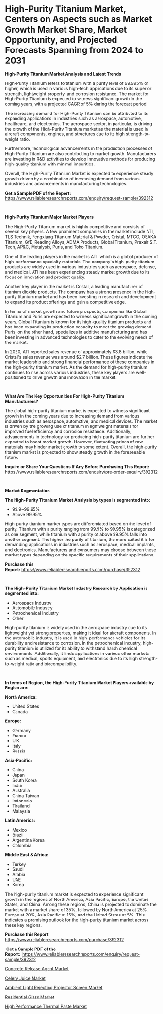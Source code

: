 <p><h1>High-Purity Titanium Market, Centers on Aspects such as Market Growth Market Share, Market Opportunity, and Projected Forecasts Spanning from 2024 to 2031</h1></p><p><strong>High-Purity Titanium Market Analysis and Latest Trends</strong></p>
<p><p>High-Purity Titanium refers to titanium with a purity level of 99.995% or higher, which is used in various high-tech applications due to its superior strength, lightweight property, and corrosion resistance. The market for High-Purity Titanium is expected to witness significant growth in the coming years, with a projected CAGR of 5% during the forecast period. </p><p>The increasing demand for High-Purity Titanium can be attributed to its expanding applications in industries such as aerospace, automotive, healthcare, and electronics. The aerospace sector, in particular, is driving the growth of the High-Purity Titanium market as the material is used in aircraft components, engines, and structures due to its high strength-to-weight ratio.</p><p>Furthermore, technological advancements in the production processes of High-Purity Titanium are also contributing to market growth. Manufacturers are investing in R&D activities to develop innovative methods for producing high-quality titanium with minimal impurities.</p><p>Overall, the High-Purity Titanium Market is expected to experience steady growth driven by a combination of increasing demand from various industries and advancements in manufacturing technologies.</p></p>
<p><strong>Get a Sample PDF of the Report:&nbsp;</strong> <a href="https://www.reliableresearchreports.com/enquiry/request-sample/392312">https://www.reliableresearchreports.com/enquiry/request-sample/392312</a></p>
<p>&nbsp;</p>
<p><strong>High-Purity Titanium Major Market Players</strong></p>
<p><p>The High-Purity Titanium market is highly competitive and consists of several key players. A few prominent companies in the market include ATI, TLS Technik, Fengxiang Titanium Material & Powder, Cristal, MTCO, OSAKA Titanium, GfE, Reading Alloys, ADMA Products, Global Titanium, Praxair S.T. Tech, AP&C, Metalysis, Puris, and Toho Titanium.</p><p>One of the leading players in the market is ATI, which is a global producer of high-performance specialty materials. The company's high-purity titanium products are widely used in various industries such as aerospace, defense, and medical. ATI has been experiencing steady market growth due to its focus on innovation and product quality.</p><p>Another key player in the market is Cristal, a leading manufacturer of titanium dioxide products. The company has a strong presence in the high-purity titanium market and has been investing in research and development to expand its product offerings and gain a competitive edge.</p><p>In terms of market growth and future prospects, companies like Global Titanium and Puris are expected to witness significant growth in the coming years. Global Titanium is known for its high-quality titanium products and has been expanding its production capacity to meet the growing demand. Puris, on the other hand, specializes in additive manufacturing and has been investing in advanced technologies to cater to the evolving needs of the market.</p><p>In 2020, ATI reported sales revenue of approximately $3.8 billion, while Cristal's sales revenue was around $2.7 billion. These figures indicate the market leadership and strong financial performance of these companies in the high-purity titanium market. As the demand for high-purity titanium continues to rise across various industries, these key players are well-positioned to drive growth and innovation in the market.</p></p>
<p>&nbsp;</p>
<p><strong>What Are The Key Opportunities For High-Purity Titanium Manufacturers?</strong></p>
<p><p>The global high-purity titanium market is expected to witness significant growth in the coming years due to increasing demand from various industries such as aerospace, automotive, and medical devices. The market is driven by the growing use of titanium in lightweight materials for improved fuel efficiency and corrosion resistance. Additionally, advancements in technology for producing high-purity titanium are further expected to boost market growth. However, fluctuating prices of raw materials may hinder market growth to some extent. Overall, the high-purity titanium market is projected to show steady growth in the foreseeable future.</p></p>
<p><strong>Inquire or Share Your Questions If Any Before Purchasing This Report:</strong> <a href="https://www.reliableresearchreports.com/enquiry/pre-order-enquiry/392312">https://www.reliableresearchreports.com/enquiry/pre-order-enquiry/392312</a></p>
<p>&nbsp;</p>
<p><strong>Market Segmentation</strong></p>
<p><strong>The High-Purity Titanium Market Analysis by types is segmented into:</strong></p>
<p><ul><li>99.9~99.95%</li><li>Above 99.95%</li></ul></p>
<p><p>High-purity titanium market types are differentiated based on the level of purity. Titanium with a purity ranging from 99.9% to 99.95% is categorized as one segment, while titanium with a purity of above 99.95% falls into another segment. The higher the purity of titanium, the more suited it is for demanding applications in industries such as aerospace, medical implants, and electronics. Manufacturers and consumers may choose between these market types depending on the specific requirements of their applications.</p></p>
<p><strong>Purchase this Report:&nbsp;</strong><a href="https://www.reliableresearchreports.com/purchase/392312">https://www.reliableresearchreports.com/purchase/392312</a></p>
<p>&nbsp;</p>
<p><strong>The High-Purity Titanium Market Industry Research by Application is segmented into:</strong></p>
<p><ul><li>Aerospace Industry</li><li>Automobile Industry</li><li>Petrochemical Industry</li><li>Other</li></ul></p>
<p><p>High-purity titanium is widely used in the aerospace industry due to its lightweight yet strong properties, making it ideal for aircraft components. In the automobile industry, it is used in high-performance vehicles for its durability and resistance to corrosion. In the petrochemical industry, high-purity titanium is utilized for its ability to withstand harsh chemical environments. Additionally, it finds applications in various other markets such as medical, sports equipment, and electronics due to its high strength-to-weight ratio and biocompatibility.</p></p>
<p>&nbsp;</p>
<p><strong>In terms of Region, the High-Purity Titanium Market Players available by Region are:</strong></p>
<p>
    <p> <strong> North America: </strong>
        <ul>
            <li>United States</li>
            <li>Canada</li>
        </ul>
        </p> 
    <p> <strong> Europe: </strong>
        <ul>
            <li>Germany</li>
            <li>France</li>
            <li>U.K.</li>
            <li>Italy</li>
            <li>Russia</li>
        </ul>
        </p> 
    <p> <strong> Asia-Pacific: </strong>
        <ul>
            <li>China</li>
            <li>Japan</li>
            <li>South Korea</li>
            <li>India</li>
            <li>Australia</li>
            <li>China Taiwan</li>
            <li>Indonesia</li>
            <li>Thailand</li>
            <li>Malaysia</li>
        </ul>
        </p> 
    <p> <strong> Latin America: </strong>
        <ul>
            <li>Mexico</li>
            <li>Brazil</li>
            <li>Argentina Korea</li>
            <li>Colombia</li>
        </ul>
        </p> 
    <p> <strong> Middle East & Africa: </strong>
        <ul>
            <li>Turkey</li>
            <li>Saudi</li>
            <li>Arabia</li>
            <li>UAE</li>
            <li>Korea</li>
        </ul>
    </p>
    </p>
<p><p>The high-purity titanium market is expected to experience significant growth in the regions of North America, Asia Pacific, Europe, the United States, and China. Among these regions, China is projected to dominate the market with a market share of 35%, followed by North America at 25%, Europe at 20%, Asia Pacific at 15%, and the United States at 5%. This indicates a promising outlook for the high-purity titanium market across these key regions.</p></p>
<p><strong>Purchase this Report: </strong><a href="https://www.reliableresearchreports.com/purchase/392312">https://www.reliableresearchreports.com/purchase/392312</a></p>
<p>&nbsp;<strong>Get a Sample PDF of the Report:&nbsp;&nbsp;</strong><a href="https://www.reliableresearchreports.com/enquiry/request-sample/392312">https://www.reliableresearchreports.com/enquiry/request-sample/392312</a></p>
<p><strong></strong></p>
<p><p><a href="https://github.com/wusalecollins540tpqoz/Market-Research-Report-List-1/blob/main/concrete-release-agent-market.md">Concrete Release Agent Market</a></p><p><a href="https://valiant-lunge-8fe.notion.site/Celery-Juice-Market-Size-Share-Trends-Analysis-Report-By-Material-By-Type-By-End-user-By-Regio-c660d68bef6c4ebf9dbd6c4af43e0bf4">Celery Juice Market</a></p><p><a href="https://view.publitas.com/reportprime-1/ambient-light-rejecting-projector-screen-market-size-market-trends-and-growth-outlook-forecasted-for-period-from-2024-to-2031/">Ambient Light Rejecting Projector Screen Market</a></p><p><a href="https://github.com/kathiaseamanalvaradovlprc2h/Market-Research-Report-List-1/blob/main/residential-glass-market.md">Residential Glass Market</a></p><p><a href="https://view.publitas.com/reportprime-1/high-performance-thermal-paste-market-size-growth-outlook-from-2024-to-2031-projecting-at-markets-trends-analysis-by-application-regional-outlook-and-revenue/">High Performance Thermal Paste Market</a></p></p>